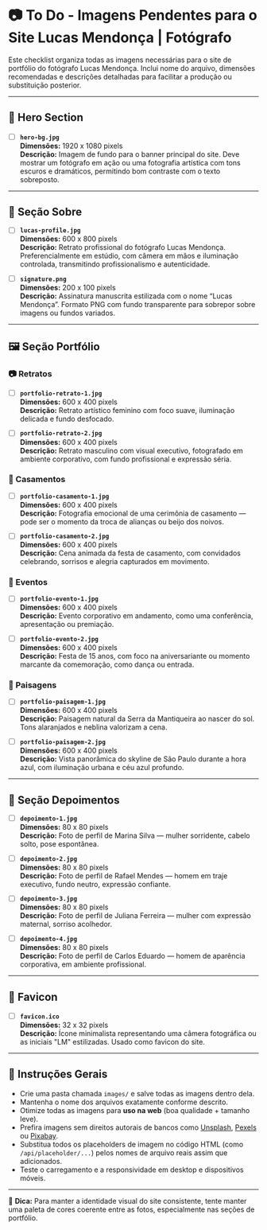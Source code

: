 # 📷 To Do - Imagens Pendentes para o Site Lucas Mendonça | Fotógrafo

Este checklist organiza todas as imagens necessárias para o site de portfólio do fotógrafo Lucas Mendonça. Inclui nome do arquivo, dimensões recomendadas e descrições detalhadas para facilitar a produção ou substituição posterior.

---

## 🎯 Hero Section

- [ ] **`hero-bg.jpg`**  
  **Dimensões:** 1920 x 1080 pixels  
  **Descrição:** Imagem de fundo para o banner principal do site. Deve mostrar um fotógrafo em ação ou uma fotografia artística com tons escuros e dramáticos, permitindo bom contraste com o texto sobreposto.

---

## 👤 Seção Sobre

- [ ] **`lucas-profile.jpg`**  
  **Dimensões:** 600 x 800 pixels  
  **Descrição:** Retrato profissional do fotógrafo Lucas Mendonça. Preferencialmente em estúdio, com câmera em mãos e iluminação controlada, transmitindo profissionalismo e autenticidade.

- [ ] **`signature.png`**  
  **Dimensões:** 200 x 100 pixels  
  **Descrição:** Assinatura manuscrita estilizada com o nome “Lucas Mendonça”. Formato PNG com fundo transparente para sobrepor sobre imagens ou fundos variados.

---

## 🖼️ Seção Portfólio

### 📷 Retratos

- [ ] **`portfolio-retrato-1.jpg`**  
  **Dimensões:** 600 x 400 pixels  
  **Descrição:** Retrato artístico feminino com foco suave, iluminação delicada e fundo desfocado.

- [ ] **`portfolio-retrato-2.jpg`**  
  **Dimensões:** 600 x 400 pixels  
  **Descrição:** Retrato masculino com visual executivo, fotografado em ambiente corporativo, com fundo profissional e expressão séria.

### 💍 Casamentos

- [ ] **`portfolio-casamento-1.jpg`**  
  **Dimensões:** 600 x 400 pixels  
  **Descrição:** Fotografia emocional de uma cerimônia de casamento — pode ser o momento da troca de alianças ou beijo dos noivos.

- [ ] **`portfolio-casamento-2.jpg`**  
  **Dimensões:** 600 x 400 pixels  
  **Descrição:** Cena animada da festa de casamento, com convidados celebrando, sorrisos e alegria capturados em movimento.

### 🎉 Eventos

- [ ] **`portfolio-evento-1.jpg`**  
  **Dimensões:** 600 x 400 pixels  
  **Descrição:** Evento corporativo em andamento, como uma conferência, apresentação ou premiação.

- [ ] **`portfolio-evento-2.jpg`**  
  **Dimensões:** 600 x 400 pixels  
  **Descrição:** Festa de 15 anos, com foco na aniversariante ou momento marcante da comemoração, como dança ou entrada.

### 🌄 Paisagens

- [ ] **`portfolio-paisagem-1.jpg`**  
  **Dimensões:** 600 x 400 pixels  
  **Descrição:** Paisagem natural da Serra da Mantiqueira ao nascer do sol. Tons alaranjados e neblina valorizam a cena.

- [ ] **`portfolio-paisagem-2.jpg`**  
  **Dimensões:** 600 x 400 pixels  
  **Descrição:** Vista panorâmica do skyline de São Paulo durante a hora azul, com iluminação urbana e céu azul profundo.

---

## 💬 Seção Depoimentos

- [ ] **`depoimento-1.jpg`**  
  **Dimensões:** 80 x 80 pixels  
  **Descrição:** Foto de perfil de Marina Silva — mulher sorridente, cabelo solto, pose espontânea.

- [ ] **`depoimento-2.jpg`**  
  **Dimensões:** 80 x 80 pixels  
  **Descrição:** Foto de perfil de Rafael Mendes — homem em traje executivo, fundo neutro, expressão confiante.

- [ ] **`depoimento-3.jpg`**  
  **Dimensões:** 80 x 80 pixels  
  **Descrição:** Foto de perfil de Juliana Ferreira — mulher com expressão maternal, sorriso acolhedor.

- [ ] **`depoimento-4.jpg`**  
  **Dimensões:** 80 x 80 pixels  
  **Descrição:** Foto de perfil de Carlos Eduardo — homem de aparência corporativa, em ambiente profissional.

---

## 🔖 Favicon

- [ ] **`favicon.ico`**  
  **Dimensões:** 32 x 32 pixels  
  **Descrição:** Ícone minimalista representando uma câmera fotográfica ou as iniciais "LM" estilizadas. Usado como favicon do site.

---

## 📁 Instruções Gerais

- Crie uma pasta chamada `images/` e salve todas as imagens dentro dela.  
- Mantenha o nome dos arquivos exatamente conforme descrito.  
- Otimize todas as imagens para **uso na web** (boa qualidade + tamanho leve).  
- Prefira imagens sem direitos autorais de bancos como [Unsplash](https://unsplash.com), [Pexels](https://pexels.com) ou [Pixabay](https://pixabay.com).  
- Substitua todos os placeholders de imagem no código HTML (como `/api/placeholder/...`) pelos nomes de arquivo reais assim que adicionados.  
- Teste o carregamento e a responsividade em desktop e dispositivos móveis.

---

📸 **Dica:** Para manter a identidade visual do site consistente, tente manter uma paleta de cores coerente entre as fotos, especialmente nas seções de portfólio.

